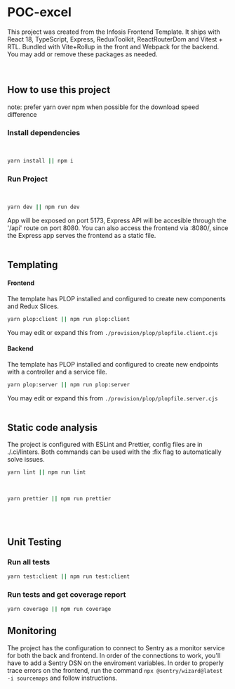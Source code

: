 # POC-excel

This project was created from the Infosis Frontend Template. It ships with React 18, TypeScript, Express, ReduxToolkit, ReactRouterDom and Vitest + RTL. Bundled with Vite+Rollup in the front and Webpack for the backend. <br> You may add or remove these packages as needed.

<br>

## How to use this project

note: prefer yarn over npm when possible for the download speed difference

### Install dependencies

<br>

```bash
yarn install || npm i
```

### Run Project

<br>

```bash
yarn dev || npm run dev
```

App will be exposed on port 5173, Express API will be accesible through the '/api' route on port 8080. You can also access the frontend via :8080/, since the Express app serves the frontend as a static file.
<br>
<br>

## Templating

#### Frontend

The template has PLOP installed and configured to create new components and Redux Slices.

```bash
yarn plop:client || npm run plop:client
```

You may edit or expand this from `./provision/plop/plopfile.client.cjs`
<br>

#### Backend

The template has PLOP installed and configured to create new endpoints with a controller and a service file. 

```bash
yarn plop:server || npm run plop:server
```

You may edit or expand this from `./provision/plop/plopfile.server.cjs`
<br>
<br>

## Static code analysis


The project is configured with ESLint and Prettier, config files are in ./.ci/linters. Both commands can be used with the :fix flag to automatically solve issues. <br>

```bash
yarn lint || npm run lint
```

<br>

```bash
yarn prettier || npm run prettier
```
<br>
<br>

## Unit Testing

### Run all tests

```bash
yarn test:client || npm run test:client
```

### Run tests and get coverage report

```bash
yarn coverage || npm run coverage
```

## Monitoring

The project has the configuration to connect to Sentry as a monitor service for both the back and frontend. In order of the connections to work, you'll have to add a Sentry DSN on the enviroment variables. In order to properly trace errors on the frontend, run the command ```npx @sentry/wizard@latest -i sourcemaps``` and follow instructions.
